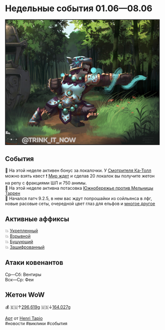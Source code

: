 # Недельные события 01.06—08.06

<html>
<center>
<img src=https://raw.githubusercontent.com/MagicalCow/TrinkIT-News/main/Sources/Assets/Weeklies/Weekly-22.jpg float=center border=2>
</center>  
</html>

## События
📅 На этой неделе активен бонус за локалочки. У [Смотрителя Ка-Толл](https://ru.wowhead.com/npc=166307) можно взять квест ❗ [Мир ждет](https://ru.wowhead.com/quest=62631/) и сделав 20 локалок вы получите жетон на репу с фракциями ШЛ и 750 анимы.  
📅 На этой неделе активна потасовка [Южнобережье против Мельницы Таррен](https://ru.wowhead.com/event=662)  
📅 Начался патч 9.2.5, в нем вас ждут попрошайки из сойльянса в лфг, новые расовые сеты, очередной цвет глаз для ельфов и [многое другое](https://github.com/MagicalCow/TrinkIT-News/blob/main/Sources/Guides/Guide-9.2.5.md)  

## Активные аффиксы
💥 <a href="https://ru.wowhead.com/affix=10/"> Укрепленный</a><br>
💥 <a href="https://ru.wowhead.com/affix=11/"> Взрывной</a><br>
💥 <a href="https://ru.wowhead.com/affix=124/"> Бушующий</a><br>
💥 <a href="https://ru.wowhead.com/affix=130/"> Зашифрованный</a><br>

## Атаки ковенантов
Ср—Сб: Вентиры  
Вск—Ср: Феи  

## Жетон WoW
💰 🇪🇺↑[296,619g](https://wowtokenprices.com/EU) 🇺🇸↓[164,027g](https://wowtokenprices.com/US)

[Арт](https://www.artstation.com/artwork/D5V9By) от [Henri Tapio](https://www.artstation.com/shadoca)  
#новости #виклики #события